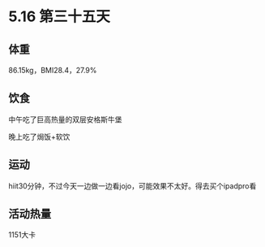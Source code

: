 # 5.16 第三十五天

## 体重

86.15kg，BMI28.4，27.9%

## 饮食

中午吃了巨高热量的双层安格斯牛堡

晚上吃了焗饭+软饮

## 运动

hiit30分钟，不过今天一边做一边看jojo，可能效果不太好。得去买个ipadpro看

## 活动热量

1151大卡